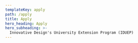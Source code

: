 ```yaml
---
templateKey: apply
path: /apply
title: Apply
hero_heading: Apply
hero_subheading: >-
  Innovative Design's University Extension Program (IDUEP)
---
```

